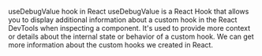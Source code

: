useDebugValue hook in React
useDebugValue is a React Hook that allows you to display additional information about a custom hook in the React DevTools when inspecting a component. It's used to provide more context or details about the internal state or behavior of a custom hook. We can get more information about the custom hooks we created in React.
